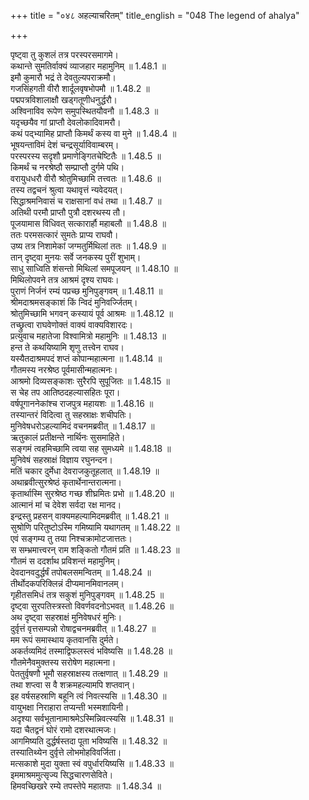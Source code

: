 +++
title = "०४८ अहल्याचरितम्"
title_english = "048 The legend of ahalya"

+++

पृष्ट्वा तु कुशलं तत्र परस्परसमागमे।  
कथान्ते सुमतिर्वाक्यं व्याजहार महामुनिम् ॥ 1.48.1 ॥   
इमौ कुमारौ भद्रं ते देवतुल्यपराक्रमौ।  
गजसिंहगती वीरौ शार्दूलवृषभोपमौ ॥ 1.48.2 ॥   
पद्मपत्रविशालाक्षौ खड्गतूणीधनुर्द्धरौ।  
अश्विनाविव रूपेण समुपस्थितयौवनौ ॥ 1.48.3 ॥   
यदृच्छयैव गां प्राप्तौ देवलोकादिवामरौ।  
कथं पद्भ्यामिह प्राप्तौ किमर्थं कस्य वा मुने ॥ 1.48.4 ॥   
भूषयन्ताविमं देशं चन्द्रसूर्याविवाम्बरम्।  
परस्परस्य सदृशौ प्रमाणेङ्गितचेष्टितैः ॥ 1.48.5 ॥   
किमर्थं च नरश्रेष्ठौ सम्प्राप्तौ दुर्गमे पथि।  
वरायुधधरौ वीरौ श्रोतुमिच्छामि तत्त्वतः ॥ 1.48.6 ॥   
तस्य तद्वचनं श्रुत्वा यथावृत्तं न्यवेदयत्।  
सिद्धाश्रमनिवासं च राक्षसानां वधं तथा ॥ 1.48.7 ॥   
अतिथी परमौ प्राप्तौ पुत्रौ दशरथस्य तौ।  
पूजयामास विधिवत् सत्कारार्हौ महाबलौ ॥ 1.48.8 ॥   
ततः परमसत्कारं सुमतेः प्राप्य राघवौ।  
उष्य तत्र निशामेकां जग्मतुर्मिथिलां ततः ॥ 1.48.9 ॥   
तान् दृष्ट्वा मुनयः सर्वे जनकस्य पुरीं शुभाम्।  
साधु साध्विति शंसन्तो मिथिलां समपूजयन् ॥ 1.48.10 ॥   
मिथिलोपवने तत्र आश्रमं दृश्य राघवः।  
पुराणं निर्जनं रम्यं पप्रच्छ मुनिपुङ्गवम् ॥ 1.48.11 ॥   
श्रीमदाश्रमसङ्काशं किं न्विदं मुनिवर्ज्जितम्।  
श्रोतुमिच्छामि भगवन् कस्यायं पूर्व आश्रमः ॥ 1.48.12 ॥   
तच्छ्रुत्वा राघवेणोक्तं वाक्यं वाक्यविशारदः।  
प्रत्युवाच महातेजा विश्वामित्रो महामुनिः ॥ 1.48.13 ॥   
हन्त ते कथयिष्यामि शृणु तत्त्वेन राघव।  
यस्यैतदाश्रमपदं शप्तं कोपान्महात्मना ॥ 1.48.14 ॥   
गौतमस्य नरश्रेष्ठ पूर्वमासीन्महात्मनः।  
आश्रमो दिव्यसङ्काशः सुरैरपि सुपूजितः ॥ 1.48.15 ॥   
स चेह तप आतिष्ठदहल्यासहितः पूरा।  
वर्षपूगाननेकांश्च राजपुत्र महायशः ॥ 1.48.16 ॥   
तस्यान्तरं विदित्वा तु सहस्राक्षः शचीपतिः।  
मुनिवेषधरोऽहल्यामिदं वचनमब्रवीत् ॥ 1.48.17 ॥   
ऋतुकालं प्रतीक्षन्ते नार्थिनः सुसमाहिते।  
सङ्गमं त्वहमिच्छामि त्वया सह सुमध्यमे ॥ 1.48.18 ॥   
मुनिवेषं सहस्राक्षं विज्ञाय रघुनन्दन।  
मतिं चकार दुर्मेधा देवराजकुतूहलात् ॥ 1.48.19 ॥   
अथाब्रवीत्सुरश्रेष्ठं कृतार्थेनान्तरात्मना।  
कृतार्थास्मि सुरश्रेष्ठ गच्छ शीघ्रमितः प्रभो ॥ 1.48.20 ॥   
आत्मानं मां च देवेश सर्वदा रक्ष मानद।  
इन्द्रस्तु प्रहसन् वाक्यमहल्यामिदमब्रवीत् ॥ 1.48.21 ॥   
सुश्रोणि परितुष्टोऽस्मि गमिष्यामि यथागतम् ॥ 1.48.22 ॥   
एवं सङ्गम्य तु तया निश्चक्रामोटजात्ततः।  
स सम्भ्रमात्त्वरन् राम शङ्कितो गौतमं प्रति ॥ 1.48.23 ॥   
गौतमं स ददर्शाथ प्रविशन्तं महामुनिम्।  
देवदानवदुर्द्धर्षं तपोबलसमन्वितम् ॥ 1.48.24 ॥   
तीर्थोदकपरिक्लिन्नं दीप्यमानमिवानलम्।  
गृहीतसमिधं तत्र सकुशं मुनिपुङ्गवम् ॥ 1.48.25 ॥   
दृष्ट्वा सुरपतिस्त्रस्तो विवर्णवदनोऽभवत् ॥ 1.48.26 ॥   
अथ दृष्ट्वा सहस्राक्षं मुनिवेषधरं मुनिः।  
दुर्वृत्तं वृत्तसम्पन्नो रोषाद्वचनमब्रवीत् ॥ 1.48.27 ॥   
मम रूपं समास्थाय कृतवानसि दुर्मते।  
अकर्तव्यमिदं तस्माद्विफलस्त्वं भविष्यसि ॥ 1.48.28 ॥   
गौतमेनैवमुक्तस्य सरोषेण महात्मना।  
पेततुर्वृषणौ भूमौ सहस्राक्षस्य तत्क्षणात् ॥ 1.48.29 ॥   
तथा शप्त्वा स वै शक्रमहल्यामपि शप्तवान्।  
इह वर्षसहस्राणि बहूनि त्वं निवत्स्यसि ॥ 1.48.30 ॥   
वायुभक्षा निराहारा तप्यन्ती भस्मशायिनी।  
अदृश्या सर्वभूतानामाश्रमेऽस्मिन्निवत्स्यसि ॥ 1.48.31 ॥   
यदा चैतद्वनं घोरं रामो दशरथात्मजः।  
आगमिष्यति दुर्द्धर्षस्तदा पूता भविष्यसि ॥ 1.48.32 ॥   
तस्यातिथ्येन दुर्वृत्ते लोभमोहविवर्जिता।  
मत्सकाशे मुदा युक्ता स्वं वपुर्धारयिष्यसि ॥ 1.48.33 ॥   
इममाश्रममुत्सृज्य सिद्धचारणसेविते।  
हिमवच्छिखरे रम्ये तपस्तेपे महातपाः ॥ 1.48.34 ॥   
